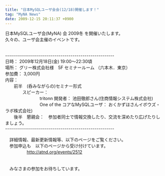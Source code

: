 ```yaml
---
title: "日本MySQLユーザ会会(12/18)開催します！"
tag: "MyNA News"
date: 2009-12-15 20:11:37 +0900
---
```


日本MySQLユーザ会(MyNA) 会 2009冬 を開催いたします。<br>
久々の、ユーザ会主催のイベントです。<br>
<br>
<br>
-------------------------------------------------------<br>
日時： 2009年12月18日(金)  19:00〜22:30頃<br>
場所： グリー株式会社様　5F セミナールーム （六本木．東京）<br>
参加費： 3,000円<br>
内容：　<br>
　　前半　(呑みながらの)セミナー形式<br>
　　　　スピーカー：　<br>
　　　　　　　　tritonn 開発者： 池田徹郎さん(住商情報システム株式会社)<br>
　　　　　　　　One of the コアなMySQLユーザ： おくかずほさんイボウズ・ラボ株式会社)<br>
　　後半　懇親会：　参加者同士で情報交換したり、交流を深めたり広げたりしましょう。<br>
-------------------------------------------------------<br>
<br>
　詳細情報、最新更新情報等、以下のページをご覧ください。<br>
　参加申込も　以下のページから受け付けています。<br>
　　　　　http://atnd.org/events/2512<br>
<br>
<br>
　みなさまの参加をお待ちしています。<br>
<br>
<br>
<br>
<br>
